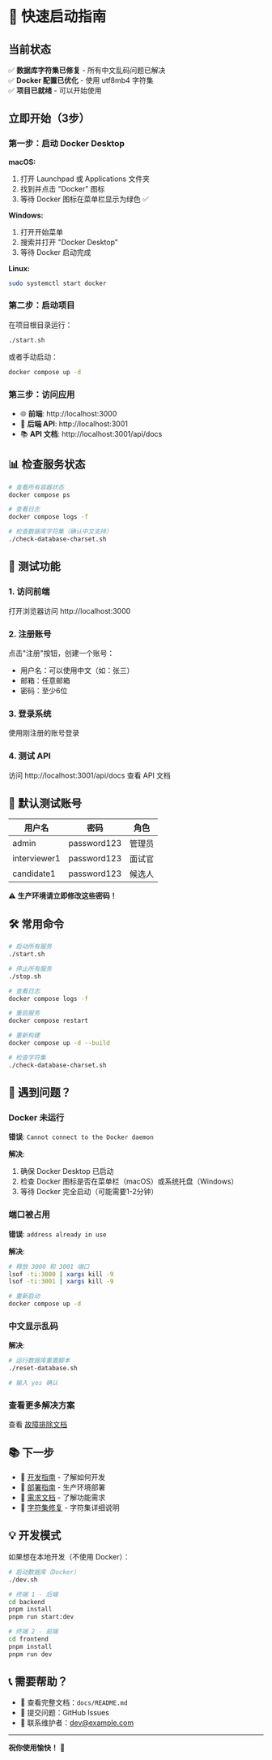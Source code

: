 # 🚀 快速启动指南

## 当前状态

✅ **数据库字符集已修复** - 所有中文乱码问题已解决  
✅ **Docker 配置已优化** - 使用 utf8mb4 字符集  
✅ **项目已就绪** - 可以开始使用

## 立即开始（3步）

### 第一步：启动 Docker Desktop

**macOS:**
1. 打开 Launchpad 或 Applications 文件夹
2. 找到并点击 "Docker" 图标
3. 等待 Docker 图标在菜单栏显示为绿色 ✅

**Windows:**
1. 打开开始菜单
2. 搜索并打开 "Docker Desktop"
3. 等待 Docker 启动完成

**Linux:**
```bash
sudo systemctl start docker
```

### 第二步：启动项目

在项目根目录运行：

```bash
./start.sh
```

或者手动启动：

```bash
docker compose up -d
```

### 第三步：访问应用

- 🌐 **前端**: http://localhost:3000
- 🔌 **后端 API**: http://localhost:3001
- 📚 **API 文档**: http://localhost:3001/api/docs

## 📊 检查服务状态

```bash
# 查看所有容器状态
docker compose ps

# 查看日志
docker compose logs -f

# 检查数据库字符集（确认中文支持）
./check-database-charset.sh
```

## 🧪 测试功能

### 1. 访问前端
打开浏览器访问 http://localhost:3000

### 2. 注册账号
点击"注册"按钮，创建一个账号：
- 用户名：可以使用中文（如：张三）
- 邮箱：任意邮箱
- 密码：至少6位

### 3. 登录系统
使用刚注册的账号登录

### 4. 测试 API
访问 http://localhost:3001/api/docs 查看 API 文档

## 🔑 默认测试账号

| 用户名 | 密码 | 角色 |
|--------|------|------|
| admin | password123 | 管理员 |
| interviewer1 | password123 | 面试官 |
| candidate1 | password123 | 候选人 |

⚠️ **生产环境请立即修改这些密码！**

## 🛠️ 常用命令

```bash
# 启动所有服务
./start.sh

# 停止所有服务
./stop.sh

# 查看日志
docker compose logs -f

# 重启服务
docker compose restart

# 重新构建
docker compose up -d --build

# 检查字符集
./check-database-charset.sh
```

## 🐛 遇到问题？

### Docker 未运行
**错误**: `Cannot connect to the Docker daemon`

**解决**: 
1. 确保 Docker Desktop 已启动
2. 检查 Docker 图标是否在菜单栏（macOS）或系统托盘（Windows）
3. 等待 Docker 完全启动（可能需要1-2分钟）

### 端口被占用
**错误**: `address already in use`

**解决**:
```bash
# 释放 3000 和 3001 端口
lsof -ti:3000 | xargs kill -9
lsof -ti:3001 | xargs kill -9

# 重新启动
docker compose up -d
```

### 中文显示乱码
**解决**: 
```bash
# 运行数据库重置脚本
./reset-database.sh

# 输入 yes 确认
```

### 查看更多解决方案
查看 [故障排除文档](docs/deployment/TROUBLESHOOTING.md)

## 📚 下一步

- 📖 [开发指南](docs/development/DEVELOPMENT.md) - 了解如何开发
- 🚀 [部署指南](docs/deployment/DEPLOYMENT.md) - 生产环境部署
- 📝 [需求文档](docs/requirements/README.md) - 了解功能需求
- 🔧 [字符集修复](docs/deployment/DATABASE_CHARSET_FIX.md) - 字符集详细说明

## 💡 开发模式

如果想在本地开发（不使用 Docker）：

```bash
# 启动数据库（Docker）
./dev.sh

# 终端 1 - 后端
cd backend
pnpm install
pnpm run start:dev

# 终端 2 - 前端  
cd frontend
pnpm install
pnpm run dev
```

## 📞 需要帮助？

- 📖 查看完整文档：`docs/README.md`
- 🐛 提交问题：GitHub Issues
- 💬 联系维护者：dev@example.com

---

**祝你使用愉快！** 🎉

